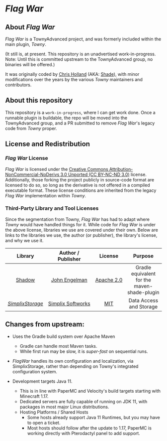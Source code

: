# _Flag&nbsp;War_

## About _Flag&nbsp;War_

_Flag&nbsp;War_ is a TownyAdvanced project, and was formerly included within the main plugin, _Towny_.

(It still is, at present. This repository is an unadvertised work-in-progress. Note: Until this is
committed upstream to the TownyAdvanced group, no binaries will be offered.)

It was originally coded by [Chris Holland](https://github.com/Zren)
(AKA: [Shade](https://bukkit.org/members/shade.526/)),
with minor modifications over the years by the various _Towny_ maintainers and contributors.

## About this repository

This repository is a `work-in-progress`, where I can get work done. Once a runnable plugin is
buildable, the repo will be moved into the TownyAdvanced group, and a PR submitted to remove
_Flag&nbsp;War_'s legacy code from _Towny_ proper.

## License and Redistribution

### _Flag&nbsp;War_ License

_Flag&nbsp;War_ is licensed under the [Creative Commons Attribution-NonCommercial-NoDerivs 3.0 Unported (CC BY-NC-ND 3.0)](https://creativecommons.org/licenses/by-nc-nd/3.0/legalcode) license.
Additionally, those forking the project publicly in source-code format are licensed to do so, so
long as the derivative is not offered in a compiled executable format.
These license conditions are inherited from the legacy _Flag&nbsp;War_ implementation within
_Towny_.

### Third-Party Library and Tool Licenses

Since the segmentation from Towny, _Flag&nbsp;War_ has had to adapt where _Towny_ would have handled things
for it. While code for _Flag&nbsp;War_ is under the above license, libraries we use are covered under their
own. Below are links to the libraries we use, the author (or publisher), the library's license, and
why we use it.

|Library|Author / Publisher|License|Purpose|
|:---:|:---:|:---:|:---:|
|[Shadow](https://github.com/johnrengelman/shadow) | [John&nbsp;Engelman](https://github.com/johnrengelman) | [Apache&nbsp;2.0](https://github.com/johnrengelman/shadow/blob/master/LICENSE) | Gradle equivalent for the maven-shade-plugin |
|[_SimplixStorage_](https://github.com/Simplix-Softworks/SimplixStorage)|[Simplix&nbsp;Softworks](https://simplixsoft.com/)|[MIT](https://github.com/Simplix-Softworks/SimplixStorage/blob/master/LICENSE)| Data Access and Storage |

## Changes from upstream:
- Uses the Gradle build system over Apache Maven
  - Gradle can handle most Maven tasks.
  - While first run may be slow, it is _super-fast_ on sequential runs.
  
- _FlagWar_ handles its own configuration and localization, via SimplixStorage, rather than depending on Towny's
  integrated configuration system.

- Development targets Java 11.
  - This is in line with PaperMC and Velocity's build targets starting with Minecraft 1.17. 
  - Dedicated servers are fully capable of running on JDK 11, with packages in most major Linux distributions.
  - Hosting Platforms / Shared Hosts
    - Some hosts already support Java 11 Runtimes, but you may have to open a ticket.
    - Most hosts should follow after the update to 1.17, PaperMC is working directly with Pterodactyl panel to add support.